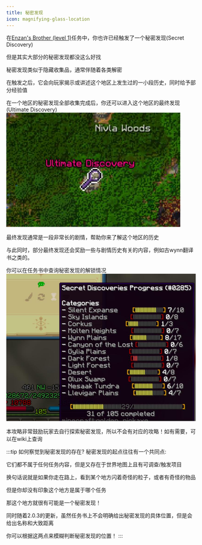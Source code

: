 ```yaml
---
title: 秘密发现
icon: magnifying-glass-location
---
```


在[Enzan's Brother (level 1)](/quests/lvl1-10/level%201%20-%20ZEnzan's%20Brother.html)任务中，你也许已经触发了一个秘密发现(Secret Discovery)

但是其实大部分的秘密发现都没这么好找

秘密发现类似于隐藏收集品，通常伴随着各类解密

在触发之后，它会向玩家揭示或讲述这个地区上发生过的一小段历史，同时给予部分经验值

在一个地区的秘密发现全部收集完成后，你还可以进入这个地区的最终发现(Ultimate Discovery)
![](/assets/img/SD1.jpg)

最终发现通常是一段非常长的剧情，帮助你来了解这个地区的历史

与此同时，部分最终发现还会奖励一些与剧情历史有关的内容，例如古wynn翻译书之类的。

你可以在任务书中查询秘密发现的解锁情况
![](/assets/img/SD2.jpg)

本攻略非常鼓励玩家去自行探索秘密发现，所以不会有对应的攻略！如有需要，可以在wiki上查询

:::tip 如何察觉到秘密发现的存在?
秘密发现的起点往往有一个共同点:

它们都不属于任何任务内容，但是又存在于世界地图上且有可调查/触发项目

换句话说就是如果你走在路上，看到某个地方闪着奇怪的粒子，或者有奇怪的物品

但是你却没有印象这个地方是属于哪个任务

那这个地方就很有可能是一个秘密发现！

同时随着2.0.3的更新，虽然任务书上不会明确给出秘密发现的具体位置，但是会给出名称和大致距离

你可以根据这两点来模糊判断秘密发现的位置！
:::